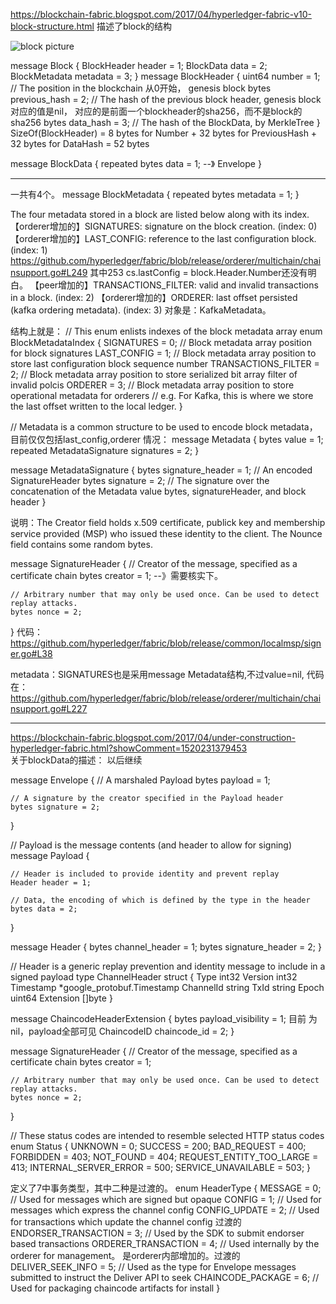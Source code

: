 
https://blockchain-fabric.blogspot.com/2017/04/hyperledger-fabric-v10-block-structure.html 描述了block的结构

![block picture]( https://i.imgur.com/TkLG3W7.png)


message Block {
    BlockHeader header = 1;
    BlockData data = 2;
    BlockMetadata metadata = 3;
}
message BlockHeader {
    uint64 number = 1; // The position in the blockchain  从0开始， genesis block
    bytes previous_hash = 2; // The hash of the previous block header, genesis block 对应的值是nil， 对应的是前面一个blockheader的sha256，而不是block的sha256
    bytes data_hash = 3; // The hash of the BlockData, by MerkleTree
}
 SizeOf(BlockHeader) = 8 bytes for Number + 32 bytes for PreviousHash + 32 bytes for  DataHash = 52 bytes

message BlockData {
    repeated bytes data = 1;  --》 Envelope
}



**********************************************
一共有4个。
message BlockMetadata {
    repeated bytes metadata = 1;
}

The four metadata stored in a block are listed below along with its index.
【orderer增加的】SIGNATURES: signature on the block creation.  (index: 0)
【orderer增加的】LAST_CONFIG: reference to the last configuration block.  (index: 1)
https://github.com/hyperledger/fabric/blob/release/orderer/multichain/chainsupport.go#L249  其中253 cs.lastConfig = block.Header.Number还没有明白。
【peer增加的】TRANSACTIONS_FILTER: valid and invalid transactions in a block.  (index: 2)
【orderer增加的】ORDERER: last offset persisted (kafka ordering metadata).  (index: 3)
对象是：KafkaMetadata。

结构上就是：
// This enum enlists indexes of the block metadata array
enum BlockMetadataIndex {
    SIGNATURES = 0;             // Block metadata array position for block signatures
    LAST_CONFIG = 1;            // Block metadata array position to store last configuration block sequence number
    TRANSACTIONS_FILTER = 2;    // Block metadata array position to store serialized bit array filter of invalid polcis
    ORDERER = 3;                // Block metadata array position to store operational metadata for orderers
                                // e.g. For Kafka, this is where we store the last offset written to the local ledger.
}


// Metadata is a common structure to be used to encode block metadata，目前仅仅包括last_config,orderer 情况：
message Metadata {
    bytes value = 1;
    repeated MetadataSignature signatures = 2;
}

message MetadataSignature {
    bytes signature_header = 1; // An encoded SignatureHeader
    bytes signature = 2;       // The signature over the concatenation of the Metadata value bytes, signatureHeader, and block header
}


说明：The Creator field holds x.509 certificate, publick key and membership service provided (MSP) who issued these identity to the client. The Nounce field contains some random bytes.

message SignatureHeader {
    // Creator of the message, specified as a certificate chain
    bytes creator = 1;  --》需要核实下。

    // Arbitrary number that may only be used once. Can be used to detect replay attacks.
    bytes nonce = 2;
}
代码：https://github.com/hyperledger/fabric/blob/release/common/localmsp/signer.go#L38

metadata：SIGNATURES也是采用message Metadata结构,不过value=nil, 代码在：
https://github.com/hyperledger/fabric/blob/release/orderer/multichain/chainsupport.go#L227
**********************************************



https://blockchain-fabric.blogspot.com/2017/04/under-construction-hyperledger-fabric.html?showComment=1520231379453  
关于blockData的描述：  以后继续

message Envelope {
    // A marshaled Payload
    bytes payload = 1;

    // A signature by the creator specified in the Payload header
    bytes signature = 2;
}


// Payload is the message contents (and header to allow for signing)
message Payload {

    // Header is included to provide identity and prevent replay
    Header header = 1;

    // Data, the encoding of which is defined by the type in the header
    bytes data = 2;
}

message Header {
    bytes channel_header = 1;
    bytes signature_header = 2;
}


// Header is a generic replay prevention and identity message to include in a signed payload
type ChannelHeader struct {
    Type      int32 
    Version   int32 
    Timestamp *google_protobuf.Timestamp 
    ChannelId string 
    TxId      string 
    Epoch     uint64 
    Extension []byte 
}

message ChaincodeHeaderExtension {
	bytes payload_visibility = 1; 目前 为nil，payload全部可见
	ChaincodeID chaincode_id = 2;
}

message SignatureHeader {
    // Creator of the message, specified as a certificate chain
    bytes creator = 1;

    // Arbitrary number that may only be used once. Can be used to detect replay attacks.
    bytes nonce = 2;
}

// These status codes are intended to resemble selected HTTP status codes
enum Status {
    UNKNOWN = 0;
    SUCCESS = 200;
    BAD_REQUEST = 400;
    FORBIDDEN = 403;
    NOT_FOUND = 404;
    REQUEST_ENTITY_TOO_LARGE = 413;
    INTERNAL_SERVER_ERROR = 500;
    SERVICE_UNAVAILABLE = 503;
}

定义了7中事务类型，其中二种是过渡的。
enum HeaderType {
    MESSAGE = 0;                   // Used for messages which are signed but opaque
    CONFIG = 1;                    // Used for messages which express the channel config
    CONFIG_UPDATE = 2;             // Used for transactions which update the channel config  过渡的
    ENDORSER_TRANSACTION = 3;      // Used by the SDK to submit endorser based transactions
    ORDERER_TRANSACTION = 4;       // Used internally by the orderer for management。 是orderer内部增加的。过渡的
    DELIVER_SEEK_INFO = 5;         // Used as the type for Envelope messages submitted to instruct the Deliver API to seek
    CHAINCODE_PACKAGE = 6;         // Used for packaging chaincode artifacts for install
}


